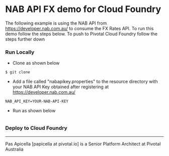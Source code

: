 <h1> NAB API FX demo for Cloud Foundry </h1>

The following example is using the NAB API from https://developer.nab.com.au/ to consume the FX Rates API. To run this 
demo follow the steps below. To push to Pivotal Cloud Foundry follow the steps further down

<h3> Run Locally </h3>

- Clone as shown below

```
$ git clone 
```

- Add a file called "nabapikey.properties" to the resource directory with your NAB API Key obtained after registering 
at https://developer.nab.com.au/

```
NAB_API_KEY=YOUR-NAB-API-KEY
```

- Run as shown below

```

```

<h3> Deploy to Cloud Foundry </h3>


<hr />
Pas Apicella [papicella at pivotal.io] is a Senior Platform Architect at Pivotal Australia 
